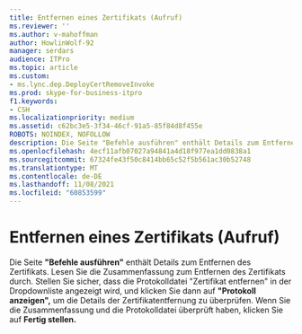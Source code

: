 ```yaml
---
title: Entfernen eines Zertifikats (Aufruf)
ms.reviewer: ''
ms.author: v-mahoffman
author: HowlinWolf-92
manager: serdars
audience: ITPro
ms.topic: article
ms.custom:
- ms.lync.dep.DeployCertRemoveInvoke
ms.prod: skype-for-business-itpro
f1.keywords:
- CSH
ms.localizationpriority: medium
ms.assetid: c62bc3e5-3f34-46cf-91a5-85f84d8f455e
ROBOTS: NOINDEX, NOFOLLOW
description: Die Seite "Befehle ausführen" enthält Details zum Entfernen des Zertifikats. Lesen Sie die Zusammenfassung zum Entfernen des Zertifikats durch. Stellen Sie sicher, dass die Protokolldatei "Zertifikat entfernen" in der Dropdownliste angezeigt wird, und klicken Sie dann auf "Protokoll anzeigen", um die Details der Zertifikatentfernung zu überprüfen. Wenn Sie die Zusammenfassung und die Protokolldatei überprüft haben, klicken Sie auf "Fertig stellen".
ms.openlocfilehash: 4ecf11afb07027a94841a4d18f977ea1dd0838a1
ms.sourcegitcommit: 67324fe43f50c8414bb65c52f5b561ac30b52748
ms.translationtype: MT
ms.contentlocale: de-DE
ms.lasthandoff: 11/08/2021
ms.locfileid: "60853599"
---
```

# <a name="remove-certificate-invoke"></a>Entfernen eines Zertifikats (Aufruf)
 
Die Seite **"Befehle ausführen"** enthält Details zum Entfernen des Zertifikats. Lesen Sie die Zusammenfassung zum Entfernen des Zertifikats durch. Stellen Sie sicher, dass die Protokolldatei "Zertifikat entfernen" in der Dropdownliste angezeigt wird, und klicken Sie dann auf **"Protokoll anzeigen",** um die Details der Zertifikatentfernung zu überprüfen. Wenn Sie die Zusammenfassung und die Protokolldatei überprüft haben, klicken Sie auf **Fertig stellen.**
  

